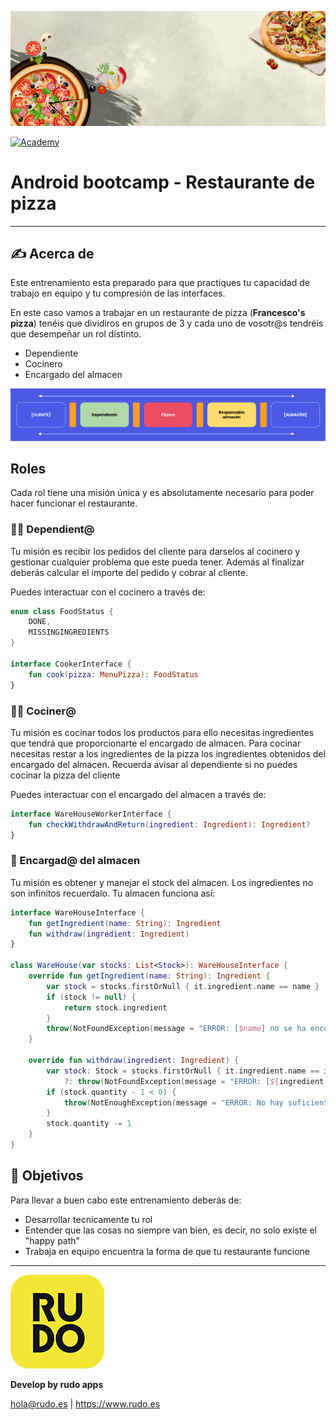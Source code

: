 ![Diagrama](README/banner.jpg)

[![Academy](https://img.shields.io/badge/android-bootcamp-orange?style=flat-square)](https://img.shields.io/badge/android-bootcamp-orange?style=flat-square)

# Android bootcamp - Restaurante de pizza
---
## ✍️ Acerca de

Este entrenamiento esta preparado para que practiques tu capacidad de trabajo en equipo y tu compresión
de las interfaces.

En este caso vamos a trabajar en un restaurante de pizza (**Francesco's pizza**) tenéis que dividiros en grupos de 3 y cada uno
de vosotr@s tendréis que desempeñar un rol distinto.

- Dependiente
- Cocinero
- Encargado del almacen

![Diagrama](README/diagrama.png)

## Roles
Cada rol tiene una misión única y es absolutamente necesario para poder hacer funcionar el restaurante. 

### 🧑‍💼 Dependient@
Tu misión es recibir los pedidos del cliente para darselos al cocinero y gestionar cualquier problema que este pueda tener.
Además al finalizar deberás calcular el importe del pedido y cobrar al cliente.

Puedes interactuar con el cocinero a través de:

```kotlin
enum class FoodStatus {
    DONE,
    MISSINGINGREDIENTS
}

interface CookerInterface {
    fun cook(pizza: MenuPizza): FoodStatus
}
```

### 🧑‍🍳‍ Cociner@
Tu misión es cocinar todos los productos para ello necesitas ingredientes que tendrá que proporcionarte el encargado de almacen.
Para cocinar necesitas restar a los ingredientes de la pizza los ingredientes obtenidos del encargado del almacen. Recuerda avisar al dependiente si no puedes cocinar la pizza del cliente

Puedes interactuar con el encargado del almacen a través de:

```kotlin
interface WareHouseWorkerInterface {
    fun checkWithdrawAndReturn(ingredient: Ingredient): Ingredient?
}
```

### 👷 Encargad@ del almacen
Tu misión es obtener y manejar el stock del almacen. Los ingredientes no son infinitos recuerdalo. Tu almacen funciona así:

```kotlin
interface WareHouseInterface {
    fun getIngredient(name: String): Ingredient
    fun withdraw(ingredient: Ingredient)
}

class WareHouse(var stocks: List<Stock>): WareHouseInterface {
    override fun getIngredient(name: String): Ingredient {
        var stock = stocks.firstOrNull { it.ingredient.name == name }
        if (stock != null) {
            return stock.ingredient
        }
        throw(NotFoundException(message = "ERROR: [$name] no se ha encontrado"))
    }

    override fun withdraw(ingredient: Ingredient) {
        var stock: Stock = stocks.firstOrNull { it.ingredient.name == ingredient.name }.let { it }
            ?: throw(NotFoundException(message = "ERROR: [${ingredient.name}] no se ha encontrado"))
        if (stock.quantity - 1 < 0) {
            throw(NotEnoughException(message = "ERROR: No hay suficiente cantidad de [${ingredient.name}]"))
        }
        stock.quantity -= 1
    }
}
```

## 🎯 Objetivos
Para llevar a buen cabo este entrenamiento deberás de:
- Desarrollar tecnicamente tu rol
- Entender que las cosas no siempre van bien, es decir, no solo existe el "happy path"
- Trabaja en equipo encuentra la forma de que tu restaurante funcione

---
![Rudo](README/rudo.png)

**Develop by rudo apps**

hola@rudo.es | https://www.rudo.es